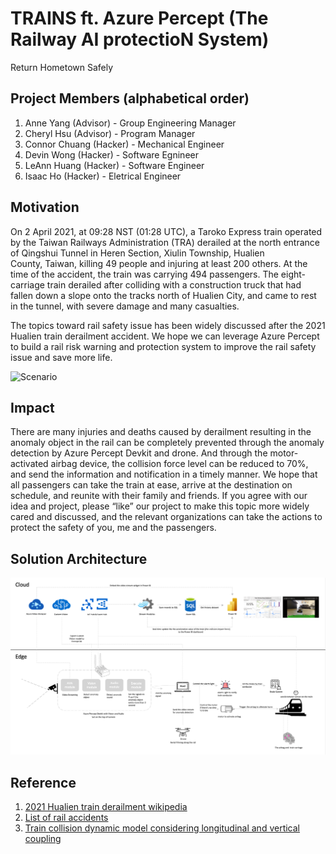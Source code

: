 # TRAINS ft. Azure Percept (The Railway AI protectioN System)
Return Hometown Safely

## Project Members (alphabetical order)

1. Anne Yang (Advisor) - Group Engineering Manager
2. Cheryl Hsu (Advisor) - Program Manager
3. Connor Chuang (Hacker) - Mechanical Engineer
4. Devin Wong (Hacker) - Software Egnineer
5. LeAnn Huang (Hacker) - Software Engineer
6. Isaac Ho (Hacker) - Eletrical Engineer


## Motivation
On 2 April 2021, at 09:28 NST (01:28 UTC), a Taroko Express train operated by the Taiwan Railways Administration (TRA) derailed at the north entrance of Qingshui Tunnel in Heren Section, Xiulin Township, Hualien County, Taiwan, killing 49 people and injuring at least 200 others. At the time of the accident, the train was carrying 494 passengers. The eight-carriage train derailed after colliding with a construction truck that had fallen down a slope onto the tracks north of Hualien City, and came to rest in the tunnel, with severe damage and many casualties.

The topics toward rail safety issue has been widely discussed after the 2021 Hualien train derailment accident. We hope we can leverage Azure Percept to build a rail risk warning and protection system​ to improve the rail safety issue and save more life.

![Scenario](docs/images/scenario.png)

## Impact
There are many injuries and deaths caused by derailment resulting in the anomaly object in the rail can be completely prevented through the anomaly detection by Azure Percept Devkit and drone. And through the motor-activated airbag device, the collision force level can be reduced to 70%, and send the information and notification in a timely manner. 
We hope that all passengers can take the train at ease, arrive at the destination on schedule, and reunite with their family and friends. If you agree with our idea and project, please “like” our project to make this topic more widely cared and discussed, and the relevant organizations can take the actions to protect the safety of you, me and the passengers.


## Solution Architecture
![Solution Architecture](docs/images/solution-arch.png)


## Reference
1. [2021 Hualien train derailment wikipedia](https://en.wikipedia.org/wiki/2021_Hualien_train_derailment)
2. [List of rail accidents](https://en.m.wikipedia.org/wiki/List_of_rail_accidents_(2010–2019))
3. [Train collision dynamic model considering longitudinal and vertical coupling](https://journals.sagepub.com/doi/full/10.1177/1687814018823966)